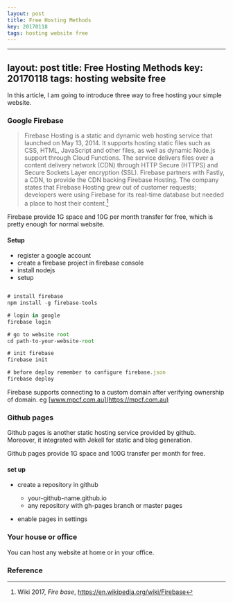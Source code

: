 ```yaml
---
layout: post
title: Free Hosting Methods
key: 20170118
tags: hosting website free
---
```

---
layout: post
title: Free Hosting Methods
key: 20170118
tags: hosting website free
---

In this article, I am going to introduce three way to free hosting your simple website.

### Google Firebase

> Firebase Hosting is a static and dynamic web hosting service that launched on May 13, 2014. It supports hosting static files such as CSS, HTML, JavaScript and other files, as well as dynamic Node.js support through Cloud Functions. The service delivers files over a content delivery network (CDN) through HTTP Secure (HTTPS) and Secure Sockets Layer encryption (SSL). Firebase partners with Fastly, a CDN, to provide the CDN backing Firebase Hosting. The company states that Firebase Hosting grew out of customer requests; developers were using Firebase for its real-time database but needed a place to host their content.[^1]

Firebase provide 1G space and 10G per month transfer for free, which is pretty enough for normal website.

#### Setup

* register a google account
* create a firebase project in firebase console
* install nodejs
* setup

```js

# install firebase
npm install -g firebase-tools

# login in google
firebase login

# go to website root
cd path-to-your-website-root

# init firebase
firebase init

# before deploy remember to configure firebase.json
firebase deploy

```

Firebase supports connecting to a custom domain after verifying ownership of domain. eg [www.mpcf.com.au](https://mpcf.com.au)

### Github pages

Github pages is another static hosting service provided by github. Moreover, it integrated with Jekell for static and blog generation. 

Github pages provide 1G space and 100G transfer per month for free.

#### set up

* create a repository in github 
    
    * your-github-name.github.io
    * any repository with gh-pages branch or master pages 

* enable pages in settings


### Your house or office

You can host any website at home or in your office. 

### Reference

[^1]: Wiki 2017, *Fire base*, https://en.wikipedia.org/wiki/Firebase